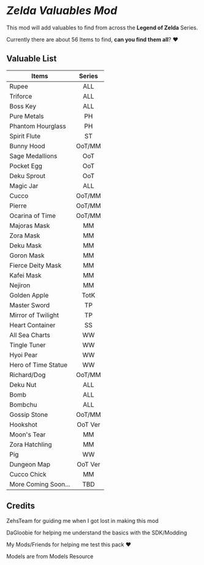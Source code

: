# *Zelda Valuables Mod*

This mod will add valuables to find from across the __Legend of Zelda__ Series.

Currently there are about 56 Items to find, __can you find them all__? ♥


## Valuable List

| Items  | Series |
| ------------- |:-------------:|
| Rupee      | ALL     |
| Triforce     | ALL     |
| Boss Key      | ALL     |
| Pure Metals      | PH     |
| Phantom Hourglass      | PH     |
| Spirit Flute      | ST     |
| Bunny Hood      | OoT/MM     |
| Sage Medallions     | OoT     |
| Pocket Egg     | OoT     |
| Deku Sprout     | OoT     |
| Magic Jar     | ALL    |
| Cucco      | OoT/MM     |
| Pierre     | OoT/MM     |
| Ocarina of Time     | OoT/MM     |
| Majoras Mask      | MM     |
| Zora Mask      | MM    |
| Deku Mask      | MM     |
| Goron Mask     | MM     |
| Fierce Deity Mask      | MM     |
| Kafei Mask      | MM     |
| Nejiron     | MM     |
| Golden Apple      | TotK    |
| Master Sword      | TP     |
| Mirror of Twilight    | TP     |
| Heart Container     | SS     |
| All Sea Charts      | WW     |
| Tingle Tuner      | WW     |
| Hyoi Pear      | WW     |
| Hero of Time Statue      | WW     |
| Richard/Dog      | OoT/MM     |
| Deku Nut     | ALL     |
| Bomb      | ALL    |
| Bombchu      | ALL     |
| Gossip Stone    | OoT/MM     |
| Hookshot     | OoT Ver    |
| Moon's Tear      | MM     |
| Zora Hatchling      | MM     |
| Pig      | WW     |
| Dungeon Map      | OoT Ver     |
| Cucco Chick   | MM     |
| More Coming Soon...   | TBD     |

## Credits

ZehsTeam for guiding me when I got lost in making this mod

DaGloobie for helping me understand the basics with the SDK/Modding

My Mods/Friends for helping me test this pack ♥ 

Models are from Models Resource
